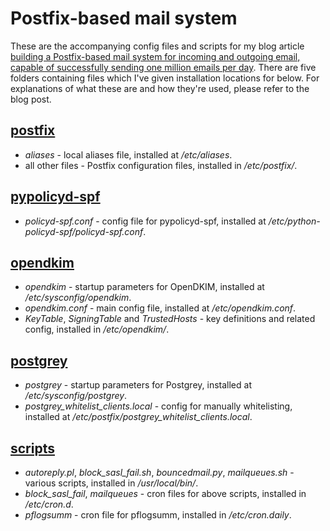 # Postfix-based mail system

These are the accompanying config files and scripts for my blog article [building a Postfix-based mail system for incoming and outgoing email, capable of successfully sending one million emails per day](https://cetre.co.uk/blog/building-a-postfix-based-mail-system-for-incoming-and-outgoing-email-capable-of-successfully-sending-one-million-emails-per-day/). There are five folders containing files which I've given installation locations for below. For explanations of what these are and how they're used, please refer to the blog post.

## [postfix](postfix)

* _aliases_ - local aliases file, installed at _/etc/aliases_.
* all other files - Postfix configuration files, installed in _/etc/postfix/_.

## [pypolicyd-spf](pypolicyd-spf)

* _policyd-spf.conf_ - config file for pypolicyd-spf, installed at _/etc/python-policyd-spf/policyd-spf.conf_.

## [opendkim](opendkim)

* _opendkim_ - startup parameters for OpenDKIM, installed at _/etc/sysconfig/opendkim_.
* _opendkim.conf_ - main config file, installed at _/etc/opendkim.conf_.
* _KeyTable_, _SigningTable_ and _TrustedHosts_ - key definitions and related config, installed in _/etc/opendkim/_.

## [postgrey](postgrey)

* _postgrey_ - startup parameters for Postgrey, installed at _/etc/sysconfig/postgrey_.
* _postgrey_whitelist_clients.local_ - config for manually whitelisting, installed at _/etc/postfix/postgrey_whitelist_clients.local_.

## [scripts](scripts)

* _autoreply.pl_, _block_sasl_fail.sh_, _bouncedmail.py_, _mailqueues.sh_ - various scripts, installed in _/usr/local/bin/_.
* _block_sasl_fail_, _mailqueues_ - cron files for above scripts, installed in _/etc/cron.d_.
* _pflogsumm_ - cron file for pflogsumm, installed in _/etc/cron.daily_.
